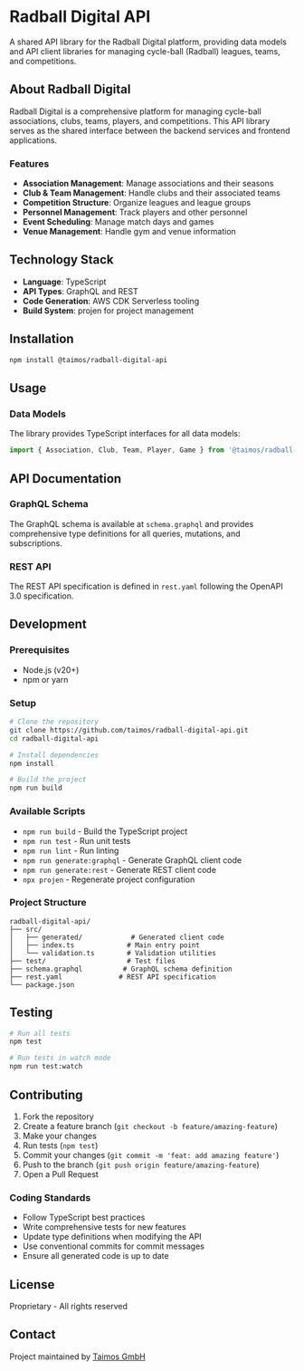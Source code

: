 # Radball Digital API

A shared API library for the Radball Digital platform, providing data models and API client libraries for managing cycle-ball (Radball) leagues, teams, and competitions.

## About Radball Digital

Radball Digital is a comprehensive platform for managing cycle-ball associations, clubs, teams, players, and competitions. This API library serves as the shared interface between the backend services and frontend applications.

### Features

- **Association Management**: Manage associations and their seasons
- **Club & Team Management**: Handle clubs and their associated teams
- **Competition Structure**: Organize leagues and league groups
- **Personnel Management**: Track players and other personnel
- **Event Scheduling**: Manage match days and games
- **Venue Management**: Handle gym and venue information

## Technology Stack

- **Language**: TypeScript
- **API Types**: GraphQL and REST
- **Code Generation**: AWS CDK Serverless tooling
- **Build System**: projen for project management

## Installation

```bash
npm install @taimos/radball-digital-api
```

## Usage

### Data Models

The library provides TypeScript interfaces for all data models:

```typescript
import { Association, Club, Team, Player, Game } from '@taimos/radball-digital-api';
```

## API Documentation

### GraphQL Schema

The GraphQL schema is available at `schema.graphql` and provides comprehensive type definitions for all queries, mutations, and subscriptions.

### REST API

The REST API specification is defined in `rest.yaml` following the OpenAPI 3.0 specification.

## Development

### Prerequisites

- Node.js (v20+)
- npm or yarn

### Setup

```bash
# Clone the repository
git clone https://github.com/taimos/radball-digital-api.git
cd radball-digital-api

# Install dependencies
npm install

# Build the project
npm run build
```

### Available Scripts

- `npm run build` - Build the TypeScript project
- `npm run test` - Run unit tests
- `npm run lint` - Run linting
- `npm run generate:graphql` - Generate GraphQL client code
- `npm run generate:rest` - Generate REST client code
- `npx projen` - Regenerate project configuration

### Project Structure

```
radball-digital-api/
├── src/
│   ├── generated/            # Generated client code
│   ├── index.ts             # Main entry point
│   └── validation.ts        # Validation utilities
├── test/                    # Test files
├── schema.graphql          # GraphQL schema definition
├── rest.yaml              # REST API specification
└── package.json
```

## Testing

```bash
# Run all tests
npm test

# Run tests in watch mode
npm run test:watch
```

## Contributing

1. Fork the repository
2. Create a feature branch (`git checkout -b feature/amazing-feature`)
3. Make your changes
4. Run tests (`npm test`)
5. Commit your changes (`git commit -m 'feat: add amazing feature'`)
6. Push to the branch (`git push origin feature/amazing-feature`)
7. Open a Pull Request

### Coding Standards

- Follow TypeScript best practices
- Write comprehensive tests for new features
- Update type definitions when modifying the API
- Use conventional commits for commit messages
- Ensure all generated code is up to date

## License

Proprietary - All rights reserved

## Contact

Project maintained by [Taimos GmbH](https://www.taimos.de)